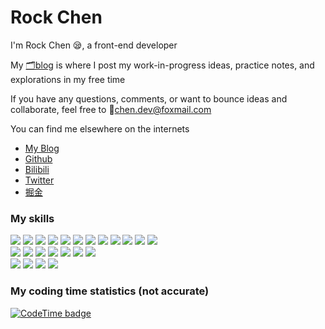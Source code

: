# Rock Chen

I'm Rock Chen 😪, a front-end developer

My [🗂️blog](iamsee.top) is where I post my work-in-progress ideas, practice notes, and explorations in my free time

If you have any questions, comments, or want to bounce ideas and collaborate, feel free to 📨chen.dev@foxmail.com

You can find me elsewhere on the internets

- [My Blog](iamsee.top)
- [Github](https://github.com/chansee97)
- [Bilibili](https://space.bilibili.com/3850132)
- [Twitter](https://twitter.com/Rockchen97)
- [掘金](https://juejin.cn/user/3826745248595550)

### My skills
<div class="skill-wrapper">
  <img src="https://img.shields.io/badge/Html-E34F26?style=for-the-badge&logo=html5&logoColor=white"></img>
  <img src="https://img.shields.io/badge/css-1572B6?style=for-the-badge&logo=css3&logoColor=white"></img>
  <img src="https://img.shields.io/badge/sass-CC6699?style=for-the-badge&logo=sass&logoColor=white"></img>
  <img src="https://img.shields.io/badge/javascript-F7DF1E?style=for-the-badge&logo=javascript&logoColor=white"></img>
  <img src="https://img.shields.io/badge/typescript-3178C6?style=for-the-badge&logo=typescript&logoColor=white"></img>
  <img src="https://img.shields.io/badge/Vue-4FC08D?style=for-the-badge&logo=vuedotjs&logoColor=white"></img>
  <img src="https://img.shields.io/badge/react-61DAFB?style=for-the-badge&logo=react&logoColor=white"></img>
  <img src="https://img.shields.io/badge/weapp-07C160?style=for-the-badge&logo=wechat&logoColor=white"></img>
  <img src="https://img.shields.io/badge/node-339933?style=for-the-badge&logo=nodedotjs&logoColor=white"></img>
  <img src="https://img.shields.io/badge/rust-000000?style=for-the-badge&logo=rust&logoColor=white"></img>
  <img src="https://img.shields.io/badge/python-3776AB?style=for-the-badge&logo=python&logoColor=white"></img>
  <img src="https://img.shields.io/badge/go-00ADD8?style=for-the-badge&logo=go&logoColor=white"></img>
</div>
<div class="skill-wrapper">
  <img src="https://img.shields.io/badge/nuxt-00DC82?style=for-the-badge&logo=nuxtdotjs&logoColor=white"></img>
  <img src="https://img.shields.io/badge/nest-E0234E?style=for-the-badge&logo=nestjs&logoColor=white"></img>
  <img src="https://img.shields.io/badge/vite-646CFF?style=for-the-badge&logo=vite&logoColor=white"></img>
  <img src="https://img.shields.io/badge/webpack-8DD6F9?style=for-the-badge&logo=webpack&logoColor=white"></img>
  <img src="https://img.shields.io/badge/vitest-6E9F18?style=for-the-badge&logo=vitest&logoColor=white"></img>
  <img src="https://img.shields.io/badge/tailwind-06B6D4?style=for-the-badge&logo=tailwindcss&logoColor=white"></img>
  <img src="https://img.shields.io/badge/unocss-333333?style=for-the-badge&logo=unocss&logoColor=white"></img>
</div>
<div class="skill-wrapper">
  <img src="https://img.shields.io/badge/MySQL-4479A1?style=for-the-badge&logo=mysql&logoColor=white"></img>
  <img src="https://img.shields.io/badge/Linux-FCC624?style=for-the-badge&logo=linux&logoColor=black"></img>
  <img src="https://img.shields.io/badge/docker-2496ED?style=for-the-badge&logo=docker&logoColor=white"></img>
  <img src="https://img.shields.io/badge/git-F05032?style=for-the-badge&logo=git&logoColor=white"></img>
</div>

### My coding time statistics (not accurate)
[![CodeTime badge](https://img.shields.io/endpoint?style=social&url=https%3A%2F%2Fapi.codetime.dev%2Fshield%3Fid%3D17109%26project%3D%26in%3D0)](https://codetime.dev)

